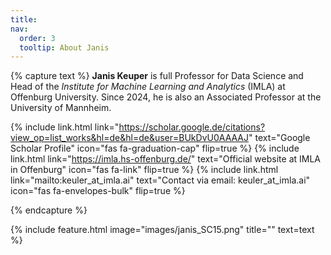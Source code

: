 ```yaml
---
title: 
nav:
  order: 3
  tooltip: About Janis
---
```


{% capture text %}
**Janis Keuper** is full Professor for Data Science and Head of the *Institute for Machine Learning and Analytics* (IMLA) at Offenburg University. Since 2024, he is also an Associated Professor at the University of Mannheim. 

{%
  include link.html
  link="https://scholar.google.de/citations?view_op=list_works&hl=de&hl=de&user=BUkDvU0AAAAJ"
  text="Google Scholar Profile"
  icon="fas fa-graduation-cap"
  flip=true
%}
{%
  include link.html
  link="https://imla.hs-offenburg.de/"
  text="Official website at IMLA in Offenburg"
  icon="fas fa-link"
  flip=true
%}
{%
  include link.html
  link="mailto:keuler_at_imla.ai"
  text="Contact via email: keuler_at_imla.ai"
  icon="fas fa-envelopes-bulk"
  flip=true
%}

{% endcapture %}

{%
  include feature.html
  image="images/janis_SC15.png"
  title=""
  text=text
%}

